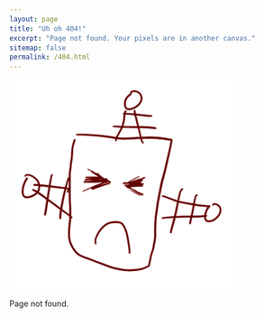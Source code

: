 ```yaml
---
layout: page
title: "Uh oh 404!"
excerpt: "Page not found. Your pixels are in another canvas."
sitemap: false
permalink: /404.html
---
```


![Gurning machine](/images/machinegurning_old_small.png)

Page not found.

<script type="text/javascript">
  var GOOG_FIXURL_LANG = 'en';
  var GOOG_FIXURL_SITE = '{{ site.url }}'
</script>
<script type="text/javascript"
  src="//linkhelp.clients.google.com/tbproxy/lh/wm/fixurl.js">
</script>
